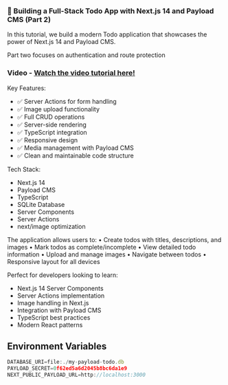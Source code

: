 ### 🚀 Building a Full-Stack Todo App with Next.js 14 and Payload CMS (Part 2)

In this tutorial, we build a modern Todo application that showcases the power of Next.js 14 and Payload CMS.

Part two focuses on authentication and route protection

### Video - [Watch the video tutorial here!]([https://youtu.be/v_ga0nzm-wU](https://youtu.be/9SZYwfkerZY))

Key Features:

- ✅ Server Actions for form handling
- ✅ Image upload functionality
- ✅ Full CRUD operations
- ✅ Server-side rendering
- ✅ TypeScript integration
- ✅ Responsive design
- ✅ Media management with Payload CMS
- ✅ Clean and maintainable code structure

Tech Stack:

- Next.js 14
- Payload CMS
- TypeScript
- SQLite Database
- Server Components
- Server Actions
- next/image optimization

The application allows users to:
• Create todos with titles, descriptions, and images
• Mark todos as complete/incomplete
• View detailed todo information
• Upload and manage images
• Navigate between todos
• Responsive layout for all devices

Perfect for developers looking to learn:

- Next.js 14 Server Components
- Server Actions implementation
- Image handling in Next.js
- Integration with Payload CMS
- TypeScript best practices
- Modern React patterns

## Environment Variables

```typescript
DATABASE_URI=file:./my-payload-todo.db
PAYLOAD_SECRET=0f62ed5a6d2045b8bc6da1e9
NEXT_PUBLIC_PAYLOAD_URL=http://localhost:3000
```
